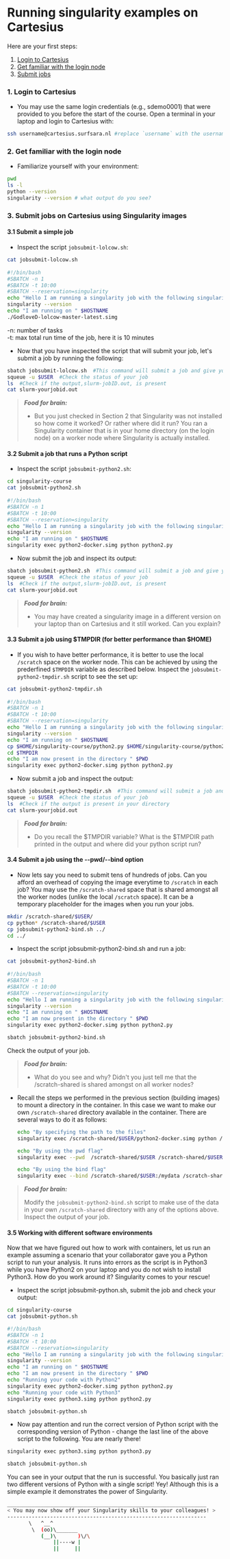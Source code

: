 # Running singularity examples on Cartesius

Here are your first steps:

1. [Login to Cartesius](#cartesius-login)
2. [Get familiar with the login node](#cartesius-env)
3. [Submit jobs](#job-submit)

### <a name="cartesius-login"></a> 1. Login to Cartesius

* You may use the same login credentials (e.g., sdemo0001) that were provided to you before the start of the course. Open a terminal in your laptop and login to Cartesius with: 
    
 ```sh
 ssh username@cartesius.surfsara.nl #replace `username` with the username assigned to you
 ```
  
### <a name="cartesius-env"></a> 2. Get familiar with the login node

* Familiarize yourself with your environment:

 ```sh
 pwd
 ls -l
 python --version
 singularity --version # what output do you see?
 ```

### <a name="job-submit"></a> 3. Submit jobs on Cartesius using Singularity images

#### 3.1 Submit a simple job 

* Inspect the script `jobsubmit-lolcow.sh`:
  
 ```sh
 cat jobsubmit-lolcow.sh
  
 #!/bin/bash
 #SBATCH -n 1
 #SBATCH -t 10:00
 #SBATCH --reservation=singularity
 echo "Hello I am running a singularity job with the following singularity version"
 singularity --version
 echo "I am running on " $HOSTNAME
 ./GodloveD-lolcow-master-latest.simg
 ```
 -n: number of tasks  
 -t: max total run time of the job, here it is 10 minutes
  
* Now that you have inspected the script that will submit your job, let's submit a job by running the following:
  
 ```sh
 sbatch jobsubmit-lolcow.sh  #This command will submit a job and give you a job ID in return
 squeue -u $USER  #Check the status of your job
 ls  #Check if the output,slurm-jobID.out, is present
 cat slurm-yourjobid.out
 ```

> **_Food for brain:_**
>
> * But you just checked in Section 2 that Singularity was not installed so how come it worked? Or rather where did it run? You ran a Singularity container that is in your home directory (on the login node) on a worker node where Singularity is actually installed.

#### 3.2 Submit a job that runs a Python script

* Inspect the script `jobsubmit-python2.sh`:

 ```sh
 cd singularity-course
 cat jobsubmit-python2.sh
  
 #!/bin/bash
 #SBATCH -n 1
 #SBATCH -t 10:00
 #SBATCH --reservation=singularity
 echo "Hello I am running a singularity job with the following singularity version"
 singularity --version
 echo "I am running on " $HOSTNAME
 singularity exec python2-docker.simg python python2.py
 ```

* Now submit the job and inspect its output:
  
 ```sh
 sbatch jobsubmit-python2.sh  #This command will submit a job and give you a job ID in return
 squeue -u $USER  #Check the status of your job
 ls  #Check if the output,slurm-jobID.out, is present
 cat slurm-yourjobid.out
 ```

> **_Food for brain:_**
>
> * You may have created a singularity image in a different version on your laptop than on Cartesius and it still worked. Can you explain? 
    
#### 3.3 Submit a job using $TMPDIR (for better performance than $HOME)

* If you wish to have better performance, it is better to use the local `/scratch` space on the worker node. This can be achieved  by using the prederfined `$TMPDIR` variable as described below. Inspect the `jobsubmit-python2-tmpdir.sh` script to see the set up:
 
 ```sh
 cat jobsubmit-python2-tmpdir.sh
  
 #!/bin/bash
 #SBATCH -n 1
 #SBATCH -t 10:00
 #SBATCH --reservation=singularity
 echo "Hello I am running a singularity job with the following singularity version"
 singularity --version
 echo "I am running on " $HOSTNAME
 cp $HOME/singularity-course/python2.py $HOME/singularity-course/python2-docker.simg $TMPDIR
 cd $TMPDIR
 echo "I am now present in the directory " $PWD
 singularity exec python2-docker.simg python python2.py
 ```
    
* Now submit a job and inspect the output:
  
 ```sh
 sbatch jobsubmit-python2-tmpdir.sh  #This command will submit a job and give you a job ID in return  
 squeue -u $USER  #Check the status of your job
 ls  #Check if the output is present in your directory
 cat slurm-yourjobid.out
 ```
 
 > **_Food for brain:_**
>
> * Do you recall the $TMPDIR variable? What is the $TMPDIR path printed in the output and where did your python script run?

  
#### 3.4 Submit a job using the --pwd/--bind option

* Now lets say you need to submit tens of hundreds of jobs. Can you afford an overhead of copying the image everytime to `/scratch` in each job? You may use the `/scratch-shared` space that is shared amongst all the worker nodes (unlike the local `/scratch` space). It can be a temporary placeholder for the images when you run your jobs.

 ```sh
 mkdir /scratch-shared/$USER/
 cp python* /scratch-shared/$USER  
 cp jobsubmit-python2-bind.sh ../
 cd ../
 ```
 
* Inspect the script jobsubmit-python2-bind.sh and run a job:

 ```sh
 cat jobsubmit-python2-bind.sh
  
 #!/bin/bash
 #SBATCH -n 1
 #SBATCH -t 10:00
 #SBATCH --reservation=singularity
 echo "Hello I am running a singularity job with the following singularity version"
 singularity --version
 echo "I am running on " $HOSTNAME
 echo "I am now present in the directory " $PWD
 singularity exec python2-docker.simg python python2.py
 
 sbatch jobsubmit-python2-bind.sh
 ```

Check the output of your job. 

> **_Food for brain:_**
>
> * What do you see and why? Didn't you just tell me that the /scratch-shared is shared amongst on all worker nodes?  
  
* Recall the steps we performed in the previous section (building images) to mount a directory in the container. In this case we want to make our own `/scratch-shared` directory available in the container. There are several ways to do it as follows:

  ```sh
  echo "By specifying the path to the files"
  singularity exec /scratch-shared/$USER/python2-docker.simg python /scratch-shared/$USER/python2.py   
  
  echo "By using the pwd flag"
  singularity exec --pwd  /scratch-shared/$USER /scratch-shared/$USER/python2-docker.simg python /scratch-shared/$USER/python2.py
  
  echo "By using the bind flag"
  singularity exec --bind /scratch-shared/$USER:/mydata /scratch-shared/$USER/python2-docker.simg python /mydata/python2.py
  ```
 
> **_Food for brain:_**
>
> Modify the `jobsubmit-python2-bind.sh` script to make use of the data in your own `/scratch-shared` directory with any of the options above. Inspect the output of your job.
  
  
#### 3.5 Working with different software environments

Now that we have figured out how to work with containers, let us run an example assuming a scenario that your collaborator gave you a Python script to run your analysis. It runs into errors as the script is in Python3 while you have Python2 on your laptop and you do not wish to install Python3. How do you work around it? Singularity comes to your rescue!

* Inspect the script jobsubmit-python.sh, submit the job and check your output:

```sh
cd singularity-course
cat jobsubmit-python.sh

#!/bin/bash
#SBATCH -n 1
#SBATCH -t 10:00
#SBATCH --reservation=singularity
echo "Hello I am running a singularity job with the following singularity version"
singularity --version
echo "I am running on " $HOSTNAME
echo "I am now present in the directory " $PWD
echo "Running your code with Python2"
singularity exec python2-docker.simg python python2.py
echo "Running your code with Python3"
singularity exec python3.simg python python2.py

sbatch jobsubmit-python.sh
```

* Now pay attention and run the correct version of Python script with the corresponding version of Python - change the last line of the above script to the following. You are nearly there!

```sh
singularity exec python3.simg python python3.py

sbatch jobsubmit-python.sh
```

You can see in your output that the run is successful. You basically just ran two different versions of Python with a single script! Yey! Although this is a simple example it demonstrates the power of Singularity. 

 ```sh
 _________________________________________________________________
< You may now show off your Singularity skills to your colleagues! >
 -----------------------------------------------------------------
        \   ^__^
         \  (oo)\_______
            (__)\       )\/\
                ||----w |
                ||     ||


 ```




